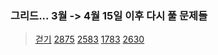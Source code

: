 ### 그리드... 3월 -> 4월 15일 이후 다시 풀 문제들
>[걷기](https://www.acmicpc.net/problem/1459) 
>[2875](https://www.acmicpc.net/problem/2875)
>[2583](https://www.acmicpc.net/problem/2875)
>[1783](https://www.acmicpc.net/problem/1783)
>[2630](https://st-lab.tistory.com/227)